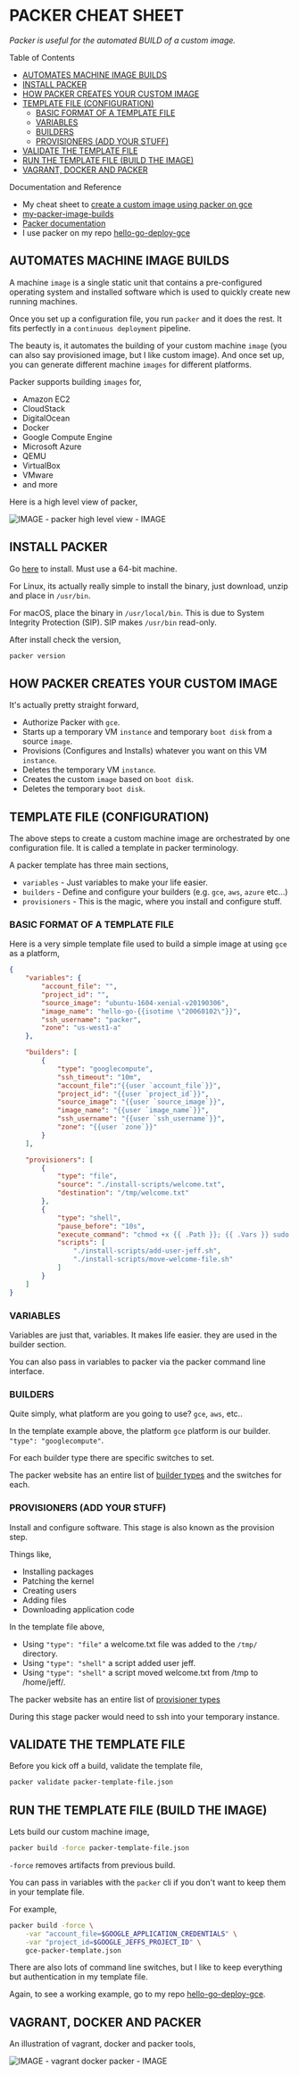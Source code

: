 # PACKER CHEAT SHEET

_Packer is useful for the automated BUILD of a custom image._

Table of Contents

* [AUTOMATES MACHINE IMAGE BUILDS](https://github.com/JeffDeCola/my-cheat-sheets/tree/master/software/operations/orchestration/builds-deployment-containers/packer-cheat-sheet#automates-machine-image-builds)
* [INSTALL PACKER](https://github.com/JeffDeCola/my-cheat-sheets/tree/master/software/operations/orchestration/builds-deployment-containers/packer-cheat-sheet#install-packer)
* [HOW PACKER CREATES YOUR CUSTOM IMAGE](https://github.com/JeffDeCola/my-cheat-sheets/tree/master/software/operations/orchestration/builds-deployment-containers/packer-cheat-sheet#how-packer-creates-your-custom-image)
* [TEMPLATE FILE (CONFIGURATION)](https://github.com/JeffDeCola/my-cheat-sheets/tree/master/software/operations/orchestration/builds-deployment-containers/packer-cheat-sheet#template-file-configuration)
  * [BASIC FORMAT OF A TEMPLATE FILE](https://github.com/JeffDeCola/my-cheat-sheets/tree/master/software/operations/orchestration/builds-deployment-containers/packer-cheat-sheet#basic-format-of-a-template-file)
  * [VARIABLES](https://github.com/JeffDeCola/my-cheat-sheets/tree/master/software/operations/orchestration/builds-deployment-containers/packer-cheat-sheet#variables)
  * [BUILDERS](https://github.com/JeffDeCola/my-cheat-sheets/tree/master/software/operations/orchestration/builds-deployment-containers/packer-cheat-sheet#builders)
  * [PROVISIONERS (ADD YOUR STUFF)](https://github.com/JeffDeCola/my-cheat-sheets/tree/master/software/operations/orchestration/builds-deployment-containers/packer-cheat-sheet#provisioners-add-your-stuff)
* [VALIDATE THE TEMPLATE FILE](https://github.com/JeffDeCola/my-cheat-sheets/tree/master/software/operations/orchestration/builds-deployment-containers/packer-cheat-sheet#validate-the-template-file)
* [RUN THE TEMPLATE FILE (BUILD THE IMAGE)](https://github.com/JeffDeCola/my-cheat-sheets/tree/master/software/operations/orchestration/builds-deployment-containers/packer-cheat-sheet#run-the-template-file-build-the-image)
* [VAGRANT, DOCKER AND PACKER](https://github.com/JeffDeCola/my-cheat-sheets/tree/master/software/operations/orchestration/builds-deployment-containers/packer-cheat-sheet#vagrant-docker-and-packer)

Documentation and Reference

* My cheat sheet to
  [create a custom image using packer on gce](https://github.com/JeffDeCola/my-cheat-sheets/blob/master/software/service-architectures/infrastructure-as-a-service/google-compute-engine-cheat-sheet/google-compute-engine-create-image-packer.md)
* [my-packer-image-builds](https://github.com/JeffDeCola/my-packer-image-builds)
* [Packer documentation](https://www.packer.io/)
* I use packer on my repo
  [hello-go-deploy-gce](https://github.com/JeffDeCola/hello-go-deploy-gce)

## AUTOMATES MACHINE IMAGE BUILDS

A machine `image` is a single static unit that contains a
pre-configured operating system and installed software
which is used to quickly create new running machines.

Once you set up a configuration file, you run `packer` and it
does the rest. It fits perfectly in a `continuous deployment` pipeline.

The beauty is, it automates the building of your custom machine `image`
(you can also say provisioned image, but I like custom image).
And once set up, you can generate different machine `images` for
different platforms.

Packer supports building `images` for,

* Amazon EC2
* CloudStack
* DigitalOcean
* Docker
* Google Compute Engine
* Microsoft Azure
* QEMU
* VirtualBox
* VMware
* and more

Here is a high level view of packer,

![IMAGE -  packer high level view - IMAGE](../../../../../docs/pics/packer-high-level-view.jpg)

## INSTALL PACKER

Go [here](https://www.packer.io/downloads.html)
to install.  Must use a 64-bit machine.

For Linux, its actually really simple to install
the binary, just download, unzip and place in `/usr/bin`.

For macOS, place the binary in `/usr/local/bin`. This is due to
System Integrity Protection (SIP).  SIP makes `/usr/bin` read-only.

After install check the version,

```bash
packer version
```

## HOW PACKER CREATES YOUR CUSTOM IMAGE

It's actually pretty straight forward,

* Authorize Packer with `gce`.
* Starts up a temporary VM `instance`  and temporary `boot disk`
  from a source `image`.
* Provisions (Configures and Installs) whatever you want on
  this VM `instance`.
* Deletes the temporary VM `instance`.
* Creates the custom `image` based on `boot disk`.
* Deletes the temporary `boot disk`.

## TEMPLATE FILE (CONFIGURATION)

The above steps to create a custom machine image are
orchestrated by one configuration file.
It is called a template in packer terminology.

A packer template has three main sections,

* `variables` - Just variables to make your life easier.
* `builders` - Define and configure your builders (e.g. `gce`, `aws`, `azure` etc...)
* `provisioners` - This is the magic, where you install and configure stuff.

### BASIC FORMAT OF A TEMPLATE FILE

Here is a very simple template file used
to build a simple image at using `gce` as a platform,

```json
{
    "variables": {
        "account_file": "",
        "project_id": "",
        "source_image": "ubuntu-1604-xenial-v20190306",
        "image_name": "hello-go-{{isotime \"20060102\"}}",
        "ssh_username": "packer",
        "zone": "us-west1-a"
    },

    "builders": [
        {
            "type": "googlecompute",
            "ssh_timeout": "10m",
            "account_file":"{{user `account_file`}}",
            "project_id": "{{user `project_id`}}",
            "source_image": "{{user `source_image`}}",
            "image_name": "{{user `image_name`}}",
            "ssh_username": "{{user `ssh_username`}}",
            "zone": "{{user `zone`}}"
        }
    ],

    "provisioners": [
        {
            "type": "file",
            "source": "./install-scripts/welcome.txt",
            "destination": "/tmp/welcome.txt"
        },
        {
            "type": "shell",
            "pause_before": "10s",
            "execute_command": "chmod +x {{ .Path }}; {{ .Vars }} sudo -E {{ .Path }}",
            "scripts": [
                "./install-scripts/add-user-jeff.sh",
                "./install-scripts/move-welcome-file.sh"
            ]
        }
    ]
}
```

### VARIABLES

Variables are just that, variables. It makes life easier.
they are used in the builder section.

You can also pass in variables to packer via
the packer command line interface.

### BUILDERS

Quite simply, what platform are you going to use?
`gce`, `aws`, etc..

In the template example above, the platform `gce` platform is
our builder. `"type": "googlecompute"`.

For each builder type there are specific switches to set.

The packer website has an entire list of
[builder types](https://www.packer.io/docs/builders/index.html)
and the switches for each.

### PROVISIONERS (ADD YOUR STUFF)

Install and configure software.  This stage is also known
as the provision step.

Things like,

* Installing packages
* Patching the kernel
* Creating users
* Adding files
* Downloading application code

In the template file above,

* Using `"type": "file"` a welcome.txt file was added to the `/tmp/` directory.
* Using `"type": "shell"` a script added user jeff.
* Using `"type": "shell"` a script moved welcome.txt from /tmp to /home/jeff/.

The packer website has an entire list of
[provisioner types](https://www.packer.io/docs/provisioners/index.html)

During this stage packer would need to ssh into your temporary instance.

## VALIDATE THE TEMPLATE FILE

Before you kick off a build, validate the template file,

```bash
packer validate packer-template-file.json
```

## RUN THE TEMPLATE FILE (BUILD THE IMAGE)

Lets build our custom machine image,

```bash
packer build -force packer-template-file.json
```

`-force` removes artifacts from previous build.

You can pass in variables with the `packer` cli
if you don't want to keep them in your
template file.

For example,

```bash
packer build -force \
    -var "account_file=$GOOGLE_APPLICATION_CREDENTIALS" \
    -var "project_id=$GOOGLE_JEFFS_PROJECT_ID" \
    gce-packer-template.json
```

There are also lots of command line switches,
but I like to keep everything but authentication in my
template file.

Again, to see a working example, go to my repo
[hello-go-deploy-gce](https://github.com/JeffDeCola/hello-go-deploy-gce).

## VAGRANT, DOCKER AND PACKER

An illustration of vagrant, docker and packer tools,

![IMAGE -  vagrant docker packer - IMAGE](../../../../../docs/pics/vagrant-docker-packer.jpg)
